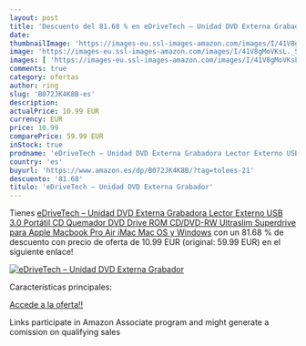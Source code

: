 ```yaml
---
layout: post
title: 'Descuento del 81.68 % en eDriveTech – Unidad DVD Externa Grabador'
date: 
thumbnailImage: 'https://images-eu.ssl-images-amazon.com/images/I/41V8gMoVKsL._SL200_.jpg'
image: 'https://images-eu.ssl-images-amazon.com/images/I/41V8gMoVKsL._SL200_.jpg'
images: [ 'https://images-eu.ssl-images-amazon.com/images/I/41V8gMoVKsL._SL200_.jpg' ]
comments: true
category: ofertas
author: ring
slug: 'B072JK4K8B-es'
description:
actualPrice: 10.99 EUR
currency: EUR
price: 10.99
comparePrice: 59.99 EUR
inStock: true
prodname: 'eDriveTech – Unidad DVD Externa Grabadora Lector Externo USB 3.0 Portátil CD Quemador DVD Drive ROM CD/DVD-RW Ultraslim Superdrive para Apple Macbook Pro Air iMac Mac OS y Windows'
country: 'es'
buyurl: 'https://www.amazon.es/dp/B072JK4K8B/?tag=tolees-21'
descuento: '81.68'
titulo: 'eDriveTech – Unidad DVD Externa Grabador'
---
```


Tienes [eDriveTech – Unidad DVD Externa Grabadora Lector Externo USB 3.0 Portátil CD Quemador DVD Drive ROM CD/DVD-RW Ultraslim Superdrive para Apple Macbook Pro Air iMac Mac OS y Windows](https://www.amazon.es/dp/B072JK4K8B/?tag=tolees-21) con un 81.68 % de descuento con precio de oferta de 10.99 EUR (original: 59.99 EUR) en el siguiente enlace!

[![eDriveTech – Unidad DVD Externa Grabador](https://images-eu.ssl-images-amazon.com/images/I/41V8gMoVKsL._SL200_.jpg)](https://www.amazon.es/dp/B072JK4K8B/?tag=tolees-21)

Características principales:


[Accede a la oferta!!](https://www.amazon.es/dp/B072JK4K8B/?tag=tolees-21)

Links participate in Amazon Associate program and might generate a comission on qualifying sales


